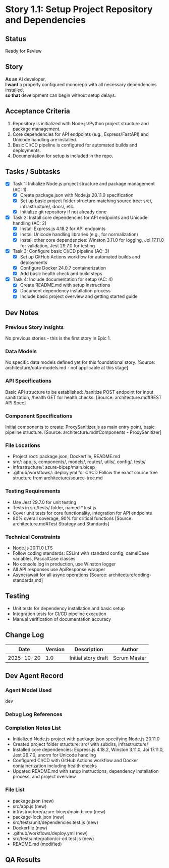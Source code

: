 # Story 1.1: Setup Project Repository and Dependencies

## Status

Ready for Review

## Story

**As an** AI developer,  
**I want** a properly configured monorepo with all necessary dependencies installed,  
**so that** development can begin without setup delays.

## Acceptance Criteria

1. Repository is initialized with Node.js/Python project structure and package management.
2. Core dependencies for API endpoints (e.g., Express/FastAPI) and Unicode handling are installed.
3. Basic CI/CD pipeline is configured for automated builds and deployments.
4. Documentation for setup is included in the repo.

## Tasks / Subtasks

- [x] Task 1: Initialize Node.js project structure and package management (AC: 1)
  - [x] Create package.json with Node.js 20.11.0 specification
  - [x] Set up basic project folder structure matching source tree: src/, infrastructure/, docs/, etc.
  - [x] Initialize git repository if not already done
- [x] Task 2: Install core dependencies for API endpoints and Unicode handling (AC: 2)
  - [x] Install Express.js 4.18.2 for API endpoints
  - [x] Install Unicode handling libraries (e.g., for normalization)
  - [x] Install other core dependencies: Winston 3.11.0 for logging, Joi 17.11.0 for validation, Jest 29.7.0 for testing
- [x] Task 3: Configure basic CI/CD pipeline (AC: 3)
  - [x] Set up GitHub Actions workflow for automated builds and deployments
  - [x] Configure Docker 24.0.7 containerization
  - [x] Add basic health check and build steps
- [x] Task 4: Include documentation for setup (AC: 4)
  - [x] Create README.md with setup instructions
  - [x] Document dependency installation process
  - [x] Include basic project overview and getting started guide

## Dev Notes

### Previous Story Insights

No previous stories - this is the first story in Epic 1.

### Data Models

No specific data models defined yet for this foundational story. [Source: architecture/data-models.md - not applicable at this stage]

### API Specifications

Basic API structure to be established: /sanitize POST endpoint for input sanitization, /health GET for health checks. [Source: architecture.md#REST API Spec]

### Component Specifications

Initial components to create: ProxySanitizer.js as main entry point, basic pipeline structure. [Source: architecture.md#Components - ProxySanitizer]

### File Locations

- Project root: package.json, Dockerfile, README.md
- src/: app.js, components/, models/, routes/, utils/, config/, tests/
- infrastructure/: azure-bicep/main.bicep
- .github/workflows/: deploy.yml for CI/CD
  Follow the exact source tree structure from architecture/source-tree.md

### Testing Requirements

- Use Jest 29.7.0 for unit testing
- Tests in src/tests/ folder, named \*.test.js
- Cover unit tests for core functionality, integration for API endpoints
- 80% overall coverage, 90% for critical functions [Source: architecture.md#Test Strategy and Standards]

### Technical Constraints

- Node.js 20.11.0 LTS
- Follow coding standards: ESLint with standard config, camelCase variables, PascalCase classes
- No console.log in production, use Winston logger
- All API responses use ApiResponse wrapper
- Async/await for all async operations [Source: architecture/coding-standards.md]

## Testing

- Unit tests for dependency installation and basic setup
- Integration tests for CI/CD pipeline execution
- Manual verification of documentation accuracy

## Change Log

| Date       | Version | Description         | Author       |
| ---------- | ------- | ------------------- | ------------ |
| 2025-10-20 | 1.0     | Initial story draft | Scrum Master |

## Dev Agent Record

### Agent Model Used

dev

### Debug Log References

### Completion Notes List

- Initialized Node.js project with package.json specifying Node.js 20.11.0
- Created project folder structure: src/ with subdirs, infrastructure/
- Installed core dependencies: Express.js 4.18.2, Winston 3.11.0, Joi 17.11.0, Jest 29.7.0, unorm for Unicode handling
- Configured CI/CD with GitHub Actions workflow and Docker containerization including health checks
- Updated README.md with setup instructions, dependency installation process, and project overview

### File List

- package.json (new)
- src/app.js (new)
- infrastructure/azure-bicep/main.bicep (new)
- package-lock.json (new)
- src/tests/unit/dependencies.test.js (new)
- Dockerfile (new)
- .github/workflows/deploy.yml (new)
- src/tests/integration/ci-cd.test.js (new)
- README.md (modified)

## QA Results
